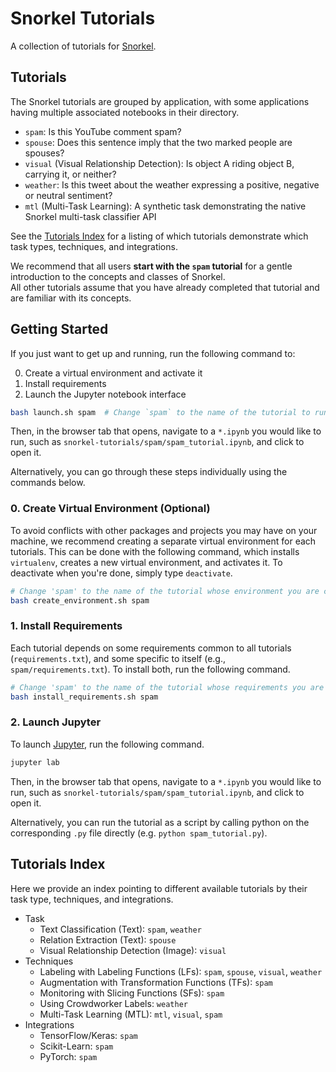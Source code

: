 # Snorkel Tutorials
A collection of tutorials for [Snorkel](http://snorkel.org).

## Tutorials
The Snorkel tutorials are grouped by application, with some applications having multiple associated notebooks in their directory.
* `spam`: Is this YouTube comment spam?
* `spouse`: Does this sentence imply that the two marked people are spouses?
* `visual` (Visual Relationship Detection): Is object A riding object B, carrying it, or neither?
* `weather`: Is this tweet about the weather expressing a positive, negative or neutral sentiment?
* `mtl` (Multi-Task Learning): A synthetic task demonstrating the native Snorkel multi-task classifier API

See the [Tutorials Index](#tutorials-index) for a listing of which tutorials demonstrate which task types, techniques, and integrations.

We recommend that all users **start with the `spam` tutorial** for a gentle introduction to the concepts and classes of Snorkel.  
All other tutorials assume that you have already completed that tutorial and are familiar with its concepts.

## Getting Started
If you just want to get up and running, run the following command to:

0. Create a virtual environment and activate it
1. Install requirements
2. Launch the Jupyter notebook interface
```bash
bash launch.sh spam  # Change `spam` to the name of the tutorial to run
```
Then, in the browser tab that opens, navigate to a `*.ipynb` you would like to run, such as `snorkel-tutorials/spam/spam_tutorial.ipynb`, and click to open it.

Alternatively, you can go through these steps individually using the commands below.

### 0. Create Virtual Environment (Optional)
To avoid conflicts with other packages and projects you may have on your machine, we recommend creating a separate virtual environment for each tutorials. 
This can be done with the following command, which installs `virtualenv`, creates a new virtual environment, and activates it. 
To deactivate when you're done, simply type `deactivate`.
```bash
# Change 'spam' to the name of the tutorial whose environment you are creating.
bash create_environment.sh spam
```

### 1. Install Requirements
Each tutorial depends on some requirements common to all tutorials (`requirements.txt`), and some specific to itself (e.g., `spam/requirements.txt`). 
To install both, run the following command.
```bash
# Change 'spam' to the name of the tutorial whose requirements you are installing.
bash install_requirements.sh spam
```

### 2. Launch Jupyter
To launch [Jupyter](https://jupyter.org/), run the following command.
```bash
jupyter lab
```
Then, in the browser tab that opens, navigate to a `*.ipynb` you would like to run, such as `snorkel-tutorials/spam/spam_tutorial.ipynb`, and click to open it.

Alternatively, you can run the tutorial as a script by calling python on the corresponding `.py` file directly (e.g. `python spam_tutorial.py`).


## <a name="tutorials-index"> Tutorials Index </a>
Here we provide an index pointing to different available tutorials by their task type, techniques, and integrations.
* Task
    * Text Classification (Text): `spam`, `weather`
    * Relation Extraction (Text): `spouse`
    * Visual Relationship Detection (Image): `visual`
* Techniques
    * Labeling with Labeling Functions (LFs): `spam`, `spouse`, `visual`, `weather`
    * Augmentation with Transformation Functions (TFs): `spam`
    * Monitoring with Slicing Functions (SFs): `spam`
    * Using Crowdworker Labels: `weather`
    * Multi-Task Learning (MTL): `mtl`, `visual`, `spam`
* Integrations
    * TensorFlow/Keras: `spam`
    * Scikit-Learn: `spam`
    * PyTorch: `spam`
